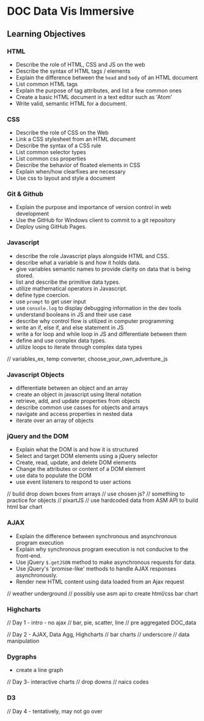 # DOC Data Vis Immersive

## Learning Objectives

### HTML

- Describe the role of HTML, CSS and JS on the web
- Describe the syntax of HTML tags / elements
- Explain the difference between the `head` and `body` of an HTML document
- List common HTML tags
- Explain the purpose of tag attributes, and list a few common ones
- Create a basic HTML document in a text editor such as 'Atom'
- Write valid, semantic HTML for a document.

### CSS

- Describe the role of CSS on the Web
- Link a CSS stylesheet from an HTML document
- Describe the syntax of a CSS rule
- List common selector types
- List common css properties
- Describe the behavior of floated elements in CSS
- Explain when/how clearfixes are necessary
- Use css to layout and style a document

### Git & Github

- Explain the purpose and importance of version control in web development
- Use the GitHub for Windows client to commit to a git repository
- Deploy using GitHub Pages.

### Javascript
- describe the role Javascript plays alongside HTML and CSS.
- describe what a variable is and how it holds data.
- give variables semantic names to provide clarity on data that is being stored.
- list and describe the primitive data types.
- utilize mathematical operators in Javascript.
- define type coercion.
- use `prompt` to get user input
- use `console.log` to display debugging information in the dev tools
- understand booleans in JS and their use case
- describe why control flow is utilized in computer programming
- write an if, else if, and else statement in JS
- write a for loop and while loop in JS and differentiate between them
- define and use complex data types.
- utilize loops to iterate through complex data types

// variables_ex, temp converter, choose_your_own_adventure_js

### Javascript Objects
- differentiate between an object and an array
- create an object in javascript using literal notation
- retrieve, add, and update properties from objects
- describe common use casses for objects and arrays
- navigate and access properties in nested data
- iterate over an array of objects

### jQuery and the DOM
- Explain what the DOM is and how it is structured
- Select and target DOM elements using a jQuery selector
- Create, read, update, and delete DOM elements
- Change the attributes or content of a DOM element
- use data to populate the DOM
- use event listeners to respond to user actions

// build drop down boxes from arrays
// use chosen js?
// something to practice for objects
// pixartJS
// use hardcoded data from ASM API to build html bar chart

### AJAX
- Explain the difference between synchronous and asynchronous program execution
- Explain why synchronous program execution is not conducive to the front-end.
- Use jQuery `$.getJSON` method to make asynchronous requests for data.
- Use jQuery's 'promise-like' methods to handle AJAX responses asynchronously.
- Render new HTML content using data loaded from an Ajax request

// weather underground
// possibly use asm api to create html/css bar chart

### Highcharts


// Day 1 - intro - no ajax
  // bar, pie, scatter, line
  // pre aggregated DOC_data

// Day 2 - AJAX, Data Agg, Highcharts
  // bar charts
  // underscore
  // data manipulation


### Dygraphs
- create a line graph

// Day 3- interactive charts
  // drop downs
  // naics codes


### D3
// Day 4 - tentatively, may not go over
